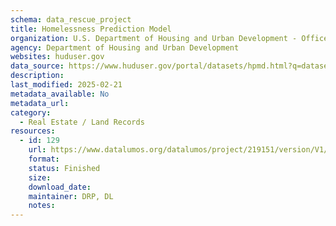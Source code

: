 ```yaml
---
schema: data_rescue_project 
title: Homelessness Prediction Model
organization: U.S. Department of Housing and Urban Development - Office of Policy Development and Research
agency: Department of Housing and Urban Development
websites: huduser.gov
data_source: https://www.huduser.gov/portal/datasets/hpmd.html?q=datasets%2Fhpmd.html
description: 
last_modified: 2025-02-21
metadata_available: No
metadata_url: 
category:
  - Real Estate / Land Records
resources:
  - id: 129
    url: https://www.datalumos.org/datalumos/project/219151/version/V1/view
    format: 
    status: Finished
    size: 
    download_date: 
    maintainer: DRP, DL
    notes: 
---
```

